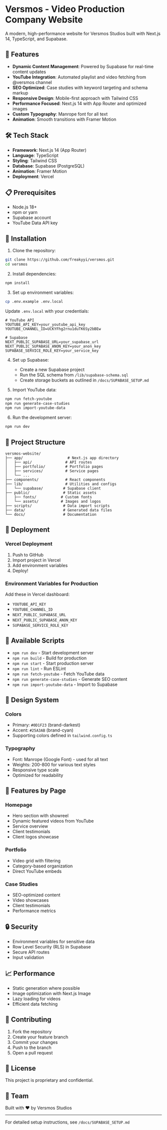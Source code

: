 # Versmos - Video Production Company Website

A modern, high-performance website for Versmos Studios built with Next.js 14, TypeScript, and Supabase.

## 🚀 Features

- **Dynamic Content Management**: Powered by Supabase for real-time content updates
- **YouTube Integration**: Automated playlist and video fetching from @versmos channel
- **SEO Optimized**: Case studies with keyword targeting and schema markup
- **Responsive Design**: Mobile-first approach with Tailwind CSS
- **Performance Focused**: Next.js 14 with App Router and optimized images
- **Custom Typography**: Manrope font for all text
- **Animation**: Smooth transitions with Framer Motion

## 🛠️ Tech Stack

- **Framework**: Next.js 14 (App Router)
- **Language**: TypeScript
- **Styling**: Tailwind CSS
- **Database**: Supabase (PostgreSQL)
- **Animation**: Framer Motion
- **Deployment**: Vercel

## 📋 Prerequisites

- Node.js 18+ 
- npm or yarn
- Supabase account
- YouTube Data API key

## 🔧 Installation

1. Clone the repository:
```bash
git clone https://github.com/freakyyi/versmos.git
cd versmos
```

2. Install dependencies:
```bash
npm install
```

3. Set up environment variables:
```bash
cp .env.example .env.local
```

Update `.env.local` with your credentials:
```env
# YouTube API
YOUTUBE_API_KEY=your_youtube_api_key
YOUTUBE_CHANNEL_ID=UCKYFhg2rnu1duTK6Sy2bBEw

# Supabase
NEXT_PUBLIC_SUPABASE_URL=your_supabase_url
NEXT_PUBLIC_SUPABASE_ANON_KEY=your_anon_key
SUPABASE_SERVICE_ROLE_KEY=your_service_key
```

4. Set up Supabase:
   - Create a new Supabase project
   - Run the SQL schema from `/lib/supabase-schema.sql`
   - Create storage buckets as outlined in `/docs/SUPABASE_SETUP.md`

5. Import YouTube data:
```bash
npm run fetch-youtube
npm run generate-case-studies
npm run import-youtube-data
```

6. Run the development server:
```bash
npm run dev
```

## 📁 Project Structure

```
versmos-website/
├── app/                    # Next.js app directory
│   ├── api/               # API routes
│   ├── portfolio/         # Portfolio pages
│   ├── services/          # Service pages
│   └── ...
├── components/            # React components
├── lib/                   # Utilities and configs
│   └── supabase/         # Supabase client
├── public/               # Static assets
│   ├── fonts/           # Custom fonts
│   └── assets/          # Images and logos
├── scripts/              # Data import scripts
├── data/                 # Generated data files
└── docs/                 # Documentation
```

## 🚀 Deployment

### Vercel Deployment

1. Push to GitHub
2. Import project in Vercel
3. Add environment variables
4. Deploy!

### Environment Variables for Production

Add these in Vercel dashboard:
- `YOUTUBE_API_KEY`
- `YOUTUBE_CHANNEL_ID`
- `NEXT_PUBLIC_SUPABASE_URL`
- `NEXT_PUBLIC_SUPABASE_ANON_KEY`
- `SUPABASE_SERVICE_ROLE_KEY`

## 📝 Available Scripts

- `npm run dev` - Start development server
- `npm run build` - Build for production
- `npm run start` - Start production server
- `npm run lint` - Run ESLint
- `npm run fetch-youtube` - Fetch YouTube data
- `npm run generate-case-studies` - Generate SEO content
- `npm run import-youtube-data` - Import to Supabase

## 🎨 Design System

### Colors
- Primary: `#0D1F23` (brand-darkest)
- Accent: `#25A3AB` (brand-cyan)
- Supporting colors defined in `tailwind.config.ts`

### Typography
- Font: Manrope (Google Font) - used for all text
- Weights: 200-800 for various text styles
- Responsive type scale
- Optimized for readability

## 📱 Features by Page

### Homepage
- Hero section with showreel
- Dynamic featured videos from YouTube
- Service overview
- Client testimonials
- Client logos showcase

### Portfolio
- Video grid with filtering
- Category-based organization
- Direct YouTube embeds

### Case Studies
- SEO-optimized content
- Video showcases
- Client testimonials
- Performance metrics

## 🔒 Security

- Environment variables for sensitive data
- Row Level Security (RLS) in Supabase
- Secure API routes
- Input validation

## 📈 Performance

- Static generation where possible
- Image optimization with Next.js Image
- Lazy loading for videos
- Efficient data fetching

## 🤝 Contributing

1. Fork the repository
2. Create your feature branch
3. Commit your changes
4. Push to the branch
5. Open a pull request

## 📄 License

This project is proprietary and confidential.

## 👥 Team

Built with ❤️ by Versmos Studios

---

For detailed setup instructions, see `/docs/SUPABASE_SETUP.md`